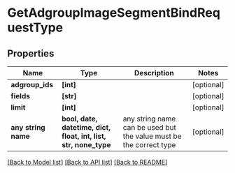 # GetAdgroupImageSegmentBindRequestType


## Properties
Name | Type | Description | Notes
------------ | ------------- | ------------- | -------------
**adgroup_ids** | **[int]** |  | [optional] 
**fields** | **[str]** |  | [optional] 
**limit** | **[int]** |  | [optional] 
**any string name** | **bool, date, datetime, dict, float, int, list, str, none_type** | any string name can be used but the value must be the correct type | [optional]

[[Back to Model list]](../README.md#documentation-for-models) [[Back to API list]](../README.md#documentation-for-api-endpoints) [[Back to README]](../README.md)


